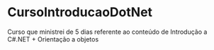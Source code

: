 # CursoIntroducaoDotNet
Curso que ministrei de 5 dias referente ao conteúdo de Introdução a C#.NET + Orientação a objetos
